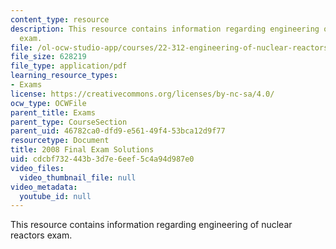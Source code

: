 ```yaml
---
content_type: resource
description: This resource contains information regarding engineering of nuclear reactors
  exam.
file: /ol-ocw-studio-app/courses/22-312-engineering-of-nuclear-reactors-fall-2015/cdcbf732443b3d7e6eef5c4a94d987e0_MIT22_312F15_final_2008Sol.pdf
file_size: 628219
file_type: application/pdf
learning_resource_types:
- Exams
license: https://creativecommons.org/licenses/by-nc-sa/4.0/
ocw_type: OCWFile
parent_title: Exams
parent_type: CourseSection
parent_uid: 46782ca0-dfd9-e561-49f4-53bca12d9f77
resourcetype: Document
title: 2008 Final Exam Solutions
uid: cdcbf732-443b-3d7e-6eef-5c4a94d987e0
video_files:
  video_thumbnail_file: null
video_metadata:
  youtube_id: null
---
```

This resource contains information regarding engineering of nuclear reactors exam.
